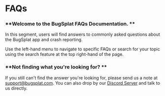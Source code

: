 # FAQs

### **Welcome to the BugSplat FAQs Documentation.  **

In this segment, users will find answers to commonly asked questions about the BugSplat app and crash reporting.  

Use the left-hand menu to navigate to specific FAQs or search for your topic using the search feature at the top right-hand of the page.

### **Not finding what you're looking for? **

If you still can't find the answer you're looking for,  please send us a note at [support@bugsplat.com](mailto:support@bugsplat.com).  You can also drop by our [Discord Server](https://discord.bugsplat.com) and talk to us directly.

